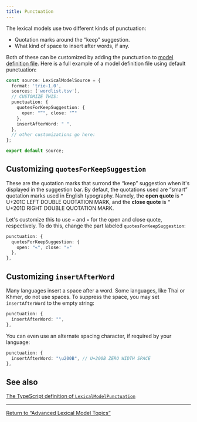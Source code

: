 ```yaml
---
title: Punctuation
---
```


The lexical models use two different kinds of punctuation:

-   Quotation marks around the “keep” suggestion.
-   What kind of space to insert after words, if any.

Both of these can be customized by adding the punctuation to [model definition file](./model-definition-file). Here is a full example of a model definition file using default punctuation:

```typescript
const source: LexicalModelSource = {
  format: 'trie-1.0',
  sources: ['wordlist.tsv'],
  // CUSTOMIZE THIS:
  punctuation: {
    quotesForKeepSuggestion: {
      open: "“", close: "”"
    },
    insertAfterWord: " ",
  },
  // other customizations go here:
};

export default source;
```

## Customizing `quotesForKeepSuggestion`

These are the quotation marks that surrond the “keep” suggestion when
it's displayed in the suggestion bar. By defaut, the quotations used are
“smart” quotation marks used in English typography. Namely, the **open
quote** is `“` U+201C LEFT DOUBLE QUOTATION MARK, and the **close
quote** is `”` U+201D RIGHT DOUBLE QUOTATION MARK.

Let's customize this to use `«` and `»` for the open and close quote, respectively. To do this, change the part labeled
`quotesForKeepSuggestion`:

```typescript
punctuation: {
  quotesForKeepSuggestion: {
    open: "«", close: "»"
  },
},
```

## Customizing `insertAfterWord`

Many languages insert a space after a word. Some languages, like Thai or Khmer, do not use spaces. To suppress the space, you may set `insertAfterWord` to the empty string:

```typescript
punctuation: {
  insertAfterWord: "",
},
```

You can even use an alternate spacing character, if required by your language:

```typescript
punctuation: {
  insertAfterWord: "\u200B", // U+200B ZERO WIDTH SPACE
},
```

## See also

[The TypeScript definition of
`LexicalModelPunctuation`](https://github.com/keymanapp/keyman/blob/4211b468949860b8fb4a4707710472ab9e33c581/common/lexical-model-types/index.d.ts#L328-L371)

------------------------------------------------------------------------

[Return to “Advanced Lexical Model Topics”](./)